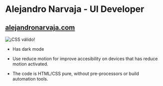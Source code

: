 ﻿# Alejandro Narvaja - UI Developer

## [alejandronarvaja.com](https://alejandronarvaja.com)

<img src="https://jigsaw.w3.org/css-validator/images/vcss" alt="¡CSS válido!" />

+ Has dark mode

+ Use reduce motion for improve accesibility on devices that has reduce motion activated.

+ The code is HTML/CSS pure, without pre-processors or build automation tools.